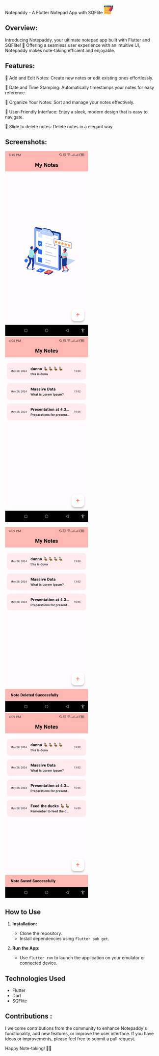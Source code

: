 Notepaddy - A Flutter Notepad App with SQFlite  <img src="projectphotos/logo.png" alt="Notepaddy" width="30" height="30">

## Overview:

Introducing Notepaddy, your ultimate notepad app built with Flutter and SQFlite! 📒 Offering a seamless user experience with an intuitive UI, Notepaddy makes note-taking efficient and enjoyable.

## Features:

📝 Add and Edit Notes: Create new notes or edit existing ones effortlessly.

📅 Date and Time Stamping: Automatically timestamps your notes for easy reference.

📂 Organize Your Notes: Sort and manage your notes effectively.

📲 User-Friendly Interface: Enjoy a sleek, modern design that is easy to navigate.

💞 Slide to delete notes: Delete notes in a elegant way

## Screenshots:

<img src="projectphotos/notepaddy1.png" height="600px">           <img src="projectphotos/notepaddy2.png" height="600px">

<img src="projectphotos/notepaddy3.png" height="600px">           <img src="projectphotos/notepaddy4.png" height="600px">

<!-- <img src="projectphotos/5.png" height="600px"> <img src="projectphotos/6.png" height="600px"> -->

## How to Use

1. **Installation:**
   - Clone the repository.
   - Install dependencies using `flutter pub get`.

2. **Run the App:**
   - Use `flutter run` to launch the application on your emulator or connected device.


## Technologies Used

- Flutter
- Dart
- SQFlite


## Contributions :
I welcome contributions from the community to enhance Notepaddy's functionality, add new features, or improve the user interface. If you have ideas or improvements, please feel free to submit a pull request.

Happy Note-taking! 📝✨

